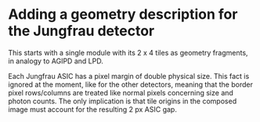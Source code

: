 # Adding a geometry description for the Jungfrau detector

This starts with a single module with its 2 x 4 tiles as geometry fragments, in analogy to AGIPD and LPD.

Each Jungfrau ASIC has a pixel margin of double physical size. This fact is ignored at the moment, like for the other detectors, meaning that the border pixel rows/columns are treated like normal pixels concerning size and photon counts. The only implication is that tile origins in the composed image must account for the resulting 2 px ASIC gap.

